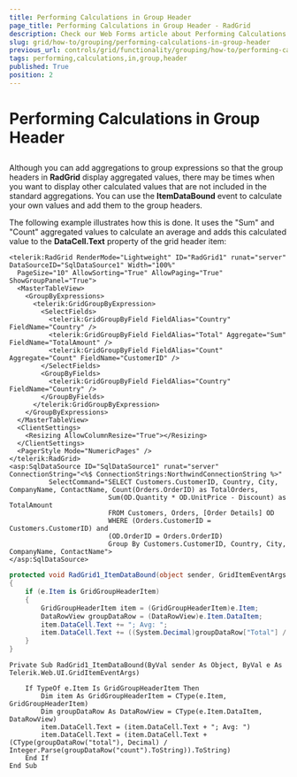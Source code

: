 ```yaml
---
title: Performing Calculations in Group Header
page_title: Performing Calculations in Group Header - RadGrid
description: Check our Web Forms article about Performing Calculations in Group Header.
slug: grid/how-to/grouping/performing-calculations-in-group-header
previous_url: controls/grid/functionality/grouping/how-to/performing-calculations-in-group-header
tags: performing,calculations,in,group,header
published: True
position: 2
---
```


# Performing Calculations in Group Header



##

Although you can add aggregations to group expressions so that the group headers in **RadGrid** display aggregated values, there may be times when you want to display other calculated values that are not included in the standard aggregations. You can use the **ItemDataBound** event to calculate your own values and add them to the group headers.

The following example illustrates how this is done. It uses the "Sum" and "Count" aggregated values to calculate an average and adds this calculated value to the **DataCell.Text** property of the grid header item:



````ASP.NET
<telerik:RadGrid RenderMode="Lightweight" ID="RadGrid1" runat="server" DataSourceID="SqlDataSource1" Width="100%"
  PageSize="10" AllowSorting="True" AllowPaging="True" ShowGroupPanel="True">
  <MasterTableView>
    <GroupByExpressions>
      <telerik:GridGroupByExpression>
        <SelectFields>
          <telerik:GridGroupByField FieldAlias="Country" FieldName="Country" />
          <telerik:GridGroupByField FieldAlias="Total" Aggregate="Sum" FieldName="TotalAmount" />
          <telerik:GridGroupByField FieldAlias="Count" Aggregate="Count" FieldName="CustomerID" />
        </SelectFields>
        <GroupByFields>
          <telerik:GridGroupByField FieldAlias="Country" FieldName="Country" />
        </GroupByFields>
      </telerik:GridGroupByExpression>
    </GroupByExpressions>
  </MasterTableView>
  <ClientSettings>
    <Resizing AllowColumnResize="True"></Resizing>
  </ClientSettings>
  <PagerStyle Mode="NumericPages" />
</telerik:RadGrid>
<asp:SqlDataSource ID="SqlDataSource1" runat="server" ConnectionString="<%$ ConnectionStrings:NorthwindConnectionString %>"
          SelectCommand="SELECT Customers.CustomerID, Country, City, CompanyName, ContactName, Count(Orders.OrderID) as TotalOrders,
                         Sum(OD.Quantity * OD.UnitPrice - Discount) as TotalAmount
                         FROM Customers, Orders, [Order Details] OD
                         WHERE (Orders.CustomerID = Customers.CustomerID) and
                         (OD.OrderID = Orders.OrderID)
                         Group By Customers.CustomerID, Country, City, CompanyName, ContactName">
</asp:SqlDataSource>
````
````C#
protected void RadGrid1_ItemDataBound(object sender, GridItemEventArgs e)
{
    if (e.Item is GridGroupHeaderItem)
    {
        GridGroupHeaderItem item = (GridGroupHeaderItem)e.Item;
        DataRowView groupDataRow = (DataRowView)e.Item.DataItem;
        item.DataCell.Text += "; Avg: ";
        item.DataCell.Text += ((System.Decimal)groupDataRow["Total"] / (int.Parse(groupDataRow["Count"].ToString()))).ToString();
    }
}
````
````VB
Private Sub RadGrid1_ItemDataBound(ByVal sender As Object, ByVal e As Telerik.Web.UI.GridItemEventArgs)

    If TypeOf e.Item Is GridGroupHeaderItem Then
        Dim item As GridGroupHeaderItem = CType(e.Item, GridGroupHeaderItem)
        Dim groupDataRow As DataRowView = CType(e.Item.DataItem, DataRowView)
        item.DataCell.Text = (item.DataCell.Text + "; Avg: ")
        item.DataCell.Text = (item.DataCell.Text + (CType(groupDataRow("total"), Decimal) / Integer.Parse(groupDataRow("count").ToString)).ToString)
    End If
End Sub
````

